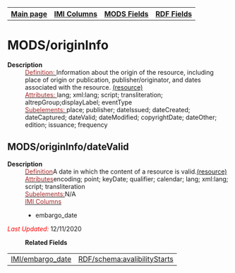 <!DOCTYPE html>
<html>

<body>
<table style="width:100%">
  <tr>
    <th><a href="index.md">Main page</a></th>
	<th><a href="IMI.md">IMI Columns</a></th>
    <th><a href="MODS.md">MODS Fields</a></th>
    <th><a href="RDF.md">RDF Fields</a></th>
  </tr>
</table>

<h1>MODS/originInfo</h1>
<dl>
  <dt><b>Description</b></dt>
  <dd><ins><font color="brown">Definition: </font></ins>Information about the origin of the resource, including place of origin or publication, publisher/originator, and dates associated with the resource. <a href="https://www.loc.gov/standards/mods/userguide/origininfo.md"> (resource)</a>
</dd>
  <dd><ins><font color="brown">Attributes: </font></ins>lang; xml:lang; script; transliteration; altrepGroup;displayLabel; eventType</dd>
  <dd><ins><font color="brown">Subelements: </font></ins> place; publisher; dateIssued; dateCreated; dateCaptured; dateValid; dateModified; copyrightDate; dateOther; edition; issuance; frequency</dd>
<h2 id="dateValid">MODS/originInfo/dateValid</h2>
<dl>
  <dt><b>Description</b></dt>
  <dd><ins><font color="brown">Definition</font></ins>A date in which the content of a resource is valid.<a href="https://www.loc.gov/standards/mods/userguide/origininfo.md#datevalid">(resource)</a></dd>
  <dd><ins><font color="brown">Attributes</font></ins>encoding; point; keyDate; qualifier; calendar; lang; xml:lang; script; transliteration</dd>
  <dd><ins><font color="brown">Subelements:</font></ins>N/A</dd> 
  <dd><ins><font color="brown">IMI Columns</font></ins>
	<ul>
		<li>embargo_date</li>
		</ul>
	</dd>
</dl>
<dl>
	<p><font color="red"><i>Last Updated: </i></font>12/11/2020</p>
</dl>
<dl>
	<dd><b>Related Fields</b></dd>
		<table>
			<td><a href="embargo_date.md">IMI/embargo_date</a></td>
			<td><a href="rdf.availabilityStarts.md">RDF/schema:avalibilityStarts</a></td>
		</table>
</dl>
</body>
</html>